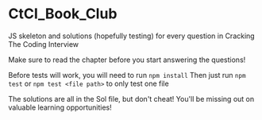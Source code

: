 # CtCI_Book_Club

JS skeleton and solutions (hopefully testing) for every question in Cracking The Coding Interview

Make sure to read the chapter before you start answering the questions!

Before tests will work, you will need to run `npm install`
Then just run `npm test` or `npm test <file path>` to only test one file

The solutions are all in the Sol file, but don't cheat! You'll be missing out on valuable learning opportunities!
